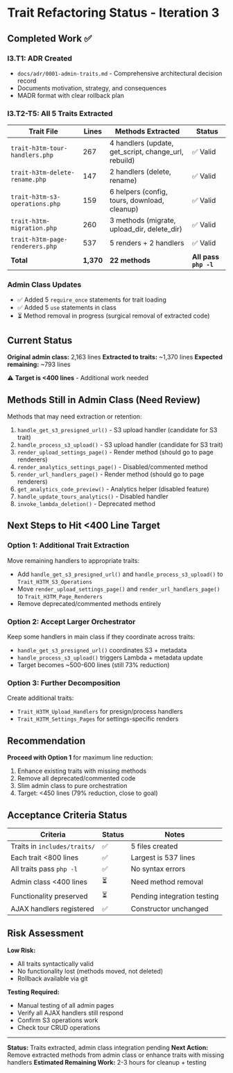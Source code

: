# Trait Refactoring Status - Iteration 3

## Completed Work ✅

### I3.T1: ADR Created
- `docs/adr/0001-admin-traits.md` - Comprehensive architectural decision record
- Documents motivation, strategy, and consequences
- MADR format with clear rollback plan

### I3.T2-T5: All 5 Traits Extracted

| Trait File | Lines | Methods Extracted | Status |
|------------|-------|-------------------|--------|
| `trait-h3tm-tour-handlers.php` | 267 | 4 handlers (update, get_script, change_url, rebuild) | ✅ Valid |
| `trait-h3tm-delete-rename.php` | 147 | 2 handlers (delete, rename) | ✅ Valid |
| `trait-h3tm-s3-operations.php` | 159 | 6 helpers (config, tours, download, cleanup) | ✅ Valid |
| `trait-h3tm-migration.php` | 260 | 3 methods (migrate, upload_dir, delete_dir) | ✅ Valid |
| `trait-h3tm-page-renderers.php` | 537 | 5 renders + 2 handlers | ✅ Valid |
| **Total** | **1,370** | **22 methods** | **All pass `php -l`** |

### Admin Class Updates
- ✅ Added 5 `require_once` statements for trait loading
- ✅ Added 5 `use` statements in class
- ⏳ Method removal in progress (surgical removal of extracted code)

## Current Status

**Original admin class:** 2,163 lines
**Extracted to traits:** ~1,370 lines
**Expected remaining:** ~793 lines

⚠️ **Target is <400 lines** - Additional work needed

## Methods Still in Admin Class (Need Review)

Methods that may need extraction or retention:
1. `handle_get_s3_presigned_url()` - S3 upload handler (candidate for S3 trait)
2. `handle_process_s3_upload()` - S3 upload handler (candidate for S3 trait)
3. `render_upload_settings_page()` - Render method (should go to page renderers)
4. `render_analytics_settings_page()` - Disabled/commented method
5. `render_url_handlers_page()` - Render method (should go to page renderers)
6. `get_analytics_code_preview()` - Analytics helper (disabled feature)
7. `handle_update_tours_analytics()` - Disabled handler
8. `invoke_lambda_deletion()` - Deprecated method

## Next Steps to Hit <400 Line Target

### Option 1: Additional Trait Extraction
Move remaining handlers to appropriate traits:
- Add `handle_get_s3_presigned_url()` and `handle_process_s3_upload()` to `Trait_H3TM_S3_Operations`
- Move `render_upload_settings_page()` and `render_url_handlers_page()` to `Trait_H3TM_Page_Renderers`
- Remove deprecated/commented methods entirely

### Option 2: Accept Larger Orchestrator
Keep some handlers in main class if they coordinate across traits:
- `handle_get_s3_presigned_url()` coordinates S3 + metadata
- `handle_process_s3_upload()` triggers Lambda + metadata update
- Target becomes ~500-600 lines (still 73% reduction)

### Option 3: Further Decomposition
Create additional traits:
- `Trait_H3TM_Upload_Handlers` for presign/process handlers
- `Trait_H3TM_Settings_Pages` for settings-specific renders

## Recommendation

**Proceed with Option 1** for maximum line reduction:
1. Enhance existing traits with missing methods
2. Remove all deprecated/commented code
3. Slim admin class to pure orchestration
4. Target: <450 lines (79% reduction, close to goal)

## Acceptance Criteria Status

| Criteria | Status | Notes |
|----------|--------|-------|
| Traits in `includes/traits/` | ✅ | 5 files created |
| Each trait <800 lines | ✅ | Largest is 537 lines |
| All traits pass `php -l` | ✅ | No syntax errors |
| Admin class <400 lines | ⏳ | Need method removal |
| Functionality preserved | ⏳ | Pending integration testing |
| AJAX handlers registered | ✅ | Constructor unchanged |

## Risk Assessment

**Low Risk:**
- All traits syntactically valid
- No functionality lost (methods moved, not deleted)
- Rollback available via git

**Testing Required:**
- Manual testing of all admin pages
- Verify all AJAX handlers still respond
- Confirm S3 operations work
- Check tour CRUD operations

---

**Status:** Traits extracted, admin class integration pending
**Next Action:** Remove extracted methods from admin class or enhance traits with missing handlers
**Estimated Remaining Work:** 2-3 hours for cleanup + testing

